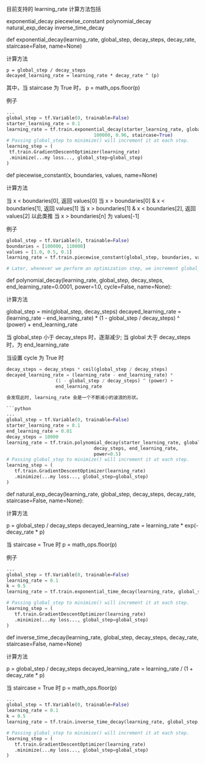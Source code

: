 
目前支持的  learning_rate 计算方法包括

exponential_decay
piecewise_constant
polynomial_decay
natural_exp_decay
inverse_time_decay


def exponential_decay(learning_rate, global_step, decay_steps, decay_rate, staircase=False, name=None)

计算方法

    p = global_step / decay_steps
    decayed_learning_rate = learning_rate * decay_rate ^ (p)

其中，当  staircase 为 True 时， p = math_ops.floor(p)

 例子

   ```python
  ...
  global_step = tf.Variable(0, trainable=False)
  starter_learning_rate = 0.1
  learning_rate = tf.train.exponential_decay(starter_learning_rate, global_step,
                                   100000, 0.96, staircase=True)
  # Passing global_step to minimize() will increment it at each step.
  learning_step = (
    tf.train.GradientDescentOptimizer(learning_rate)
    .minimize(...my loss..., global_step=global_step)
  )
```


def piecewise_constant(x, boundaries, values, name=None)

计算方法

当 x < boundaries[0], 返回 values[0]
当 x > boundaries[0] & x < boundaries[1], 返回 values[1]
当 x > boundaries[1] & x < boundaries[2], 返回 values[2]
以此类推
当 x > boundaries[n] 为  values[-1]

例子
  ```python
  global_step = tf.Variable(0, trainable=False)
  boundaries = [100000, 110000]
  values = [1.0, 0.5, 0.1]
  learning_rate = tf.train.piecewise_constant(global_step, boundaries, values)

  # Later, whenever we perform an optimization step, we increment global_step.
  ```

def polynomial_decay(learning_rate, global_step, decay_steps,
    end_learning_rate=0.0001, power=1.0,
    cycle=False, name=None):

计算方法

  global_step = min(global_step, decay_steps)
  decayed_learning_rate = (learning_rate - end_learning_rate) *
                    (1 - global_step / decay_steps) ^ (power) +
                    end_learning_rate

当 global_step 小于  decay_steps 时，逐渐减少;
当 global 大于  decay_steps 时，为 end_learning_rate

当设置 cycle 为 True 时
  ```python
  decay_steps = decay_steps * ceil(global_step / decay_steps)
  decayed_learning_rate = (learning_rate - end_learning_rate) *
                    (1 - global_step / decay_steps) ^ (power) +
                    end_learning_rate

会发现此时, learning_rate 会是一个不断减小的波浪的形状。

  ```python
  ...
  global_step = tf.Variable(0, trainable=False)
  starter_learning_rate = 0.1
  end_learning_rate = 0.01
  decay_steps = 10000
  learning_rate = tf.train.polynomial_decay(starter_learning_rate, global_step,
                                  decay_steps, end_learning_rate,
                                  power=0.5)
  # Passing global_step to minimize() will increment it at each step.
  learning_step = (
     tf.train.GradientDescentOptimizer(learning_rate)
     .minimize(...my loss..., global_step=global_step)
  )
  ```


def natural_exp_decay(learning_rate, global_step, decay_steps, decay_rate, staircase=False, name=None):

计算方法

p = global_step / decay_steps
decayed_learning_rate = learning_rate * exp(-decay_rate * p)

当 staircase = True 时 p = math_ops.floor(p)

例子

  ```python
  ...
  global_step = tf.Variable(0, trainable=False)
  learning_rate = 0.1
  k = 0.5
  learning_rate = tf.train.exponential_time_decay(learning_rate, global_step, k)

  # Passing global_step to minimize() will increment it at each step.
  learning_step = (
     tf.train.GradientDescentOptimizer(learning_rate)
     .minimize(...my loss..., global_step=global_step)
  )
  ```

def inverse_time_decay(learning_rate, global_step, decay_steps, decay_rate, staircase=False, name=None)

计算方法

p = global_step / decay_steps
decayed_learning_rate = learning_rate / (1 + decay_rate * p)

当 staircase = True 时 p = math_ops.floor(p)
  ```python
  ...
  global_step = tf.Variable(0, trainable=False)
  learning_rate = 0.1
  k = 0.5
  learning_rate = tf.train.inverse_time_decay(learning_rate, global_step, k)

  # Passing global_step to minimize() will increment it at each step.
  learning_step = (
     tf.train.GradientDescentOptimizer(learning_rate)
     .minimize(...my loss..., global_step=global_step)
  )
  ```

